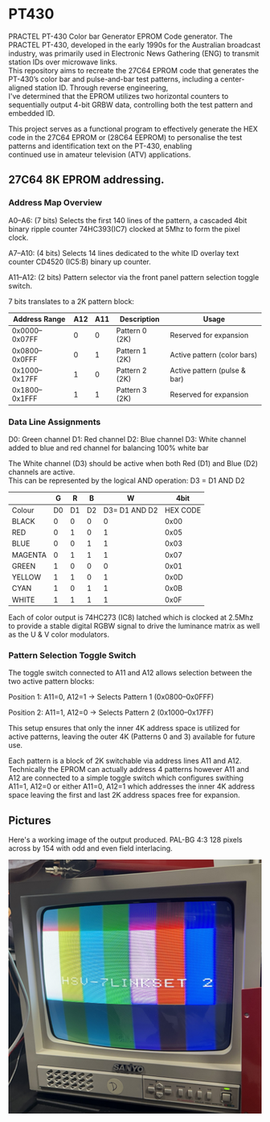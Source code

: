 # PT430
PRACTEL PT-430 Color bar Generator EPROM Code generator.
The PRACTEL PT-430, developed in the early 1990s for the Australian broadcast industry, was primarily used in Electronic News Gathering (ENG) to transmit station IDs over microwave links.\
This repository aims to recreate the 27C64 EPROM code that generates the PT-430’s color bar and pulse-and-bar test patterns, including a center-aligned station ID. Through reverse engineering,\
I've determined that the EPROM utilizes two horizontal counters to sequentially output 4-bit GRBW data, controlling both the test pattern and embedded ID.

This project serves as a functional program to effectively generate the HEX code in the 27C64 EPROM or (28C64 EEPROM) to personalise the test patterns and identification text on the PT-430, enabling\
continued use in amateur television (ATV) applications.

## 27C64 8K EPROM addressing.
### Address Map Overview
A0–A6: (7 bits) Selects the first 140 lines of the pattern, a cascaded 4bit binary ripple counter 74HC393(IC7) clocked at 5Mhz to form the pixel clock.

A7–A10: (4 bits) Selects 14 lines dedicated to the white ID overlay text counter CD4520 (IC5:B) binary up counter.

A11–A12: (2 bits) Pattern selector via the front panel pattern selection toggle switch.

7 bits translates to a 2K pattern block:

| Address Range   | A12 | A11 | Description           | Usage                  |
|-----------------|-----|-----|-----------------------|------------------------|
| 0x0000–0x07FF   | 0   | 0   | Pattern 0 (2K)        | Reserved for expansion |
| 0x0800–0x0FFF   | 0   | 1   | Pattern 1 (2K)        | Active pattern (color bars) |
| 0x1000–0x17FF   | 1   | 0   | Pattern 2 (2K)        | Active pattern (pulse & bar) |
| 0x1800–0x1FFF   | 1   | 1   | Pattern 3 (2K)        | Reserved for expansion |

### Data Line Assignments
D0: Green channel
D1: Red channel
D2: Blue channel
D3: White channel added to blue and red channel for balancing 100% white bar

The White channel (D3) should be active when both Red (D1) and Blue (D2) channels are active.\
This can be represented by the logical AND operation:  D3 = D1 AND D2

|         | G  | R  |  B |  W             |   4bit    |
|---------|----|----|----|----------------|-----------|
| Colour  | D0 | D1 | D2 | D3= D1 AND D2  | HEX CODE  |
| BLACK   | 0  | 0  | 0  |  0             |    0x00   |
| RED     | 0  | 1  | 0  |  1             |    0x05   |
| BLUE    | 0  | 0  | 1  |  1             |    0x03   |
| MAGENTA | 0  | 1  | 1  |  1             |    0x07   |
| GREEN   | 1  | 0  | 0  |  0             |    0x01   |
| YELLOW  | 1  | 1  | 0  |  1             |    0x0D   |
| CYAN    | 1  | 0  | 1  |  1             |    0x0B   |
| WHITE   | 1  | 1  | 1  |  1             |    0x0F   |

Each of color output is 74HC273 (IC8) latched which is clocked at 2.5Mhz to provide a stable digital RGBW signal to drive the luminance matrix as well as the U & V color modulators.

### Pattern Selection Toggle Switch
The toggle switch connected to A11 and A12 allows selection between the two active pattern blocks:

Position 1: A11=0, A12=1 → Selects Pattern 1 (0x0800–0x0FFF)

Position 2: A11=1, A12=0 → Selects Pattern 2 (0x1000–0x17FF)

This setup ensures that only the inner 4K address space is utilized for active patterns, leaving the outer 4K (Patterns 0 and 3) available for future use.

Each pattern is a block of 2K switchable via address lines A11 and A12.
Technically the EPROM can actually address 4 patterns however A11 and A12 are connected to a simple toggle switch which configures swithing A11=1, A12=0 or either A11=0, A12=1 which addresses the inner 4K address space leaving the first and last 2K address spaces free for expansion.

## Pictures
Here's a working image of the output produced. PAL-BG 4:3  128 pixels across by 154 with odd and even field interlacing.

![PT430 Color bars](docs/images/PT430-Colorbars-w-ID.jpg)


